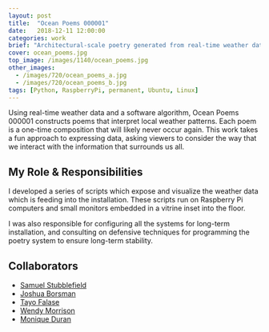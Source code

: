 ```yaml
---
layout: post
title:  "Ocean Poems 000001"
date:   2018-12-11 12:00:00
categories: work
brief: "Architectural-scale poetry generated from real-time weather data"
cover: ocean_poems.jpg
top_image: /images/1140/ocean_poems.jpg
other_images:
  - /images/720/ocean_poems_a.jpg
  - /images/720/ocean_poems_b.jpg
tags: [Python, RaspberryPi, permanent, Ubuntu, Linux]
---
```


Using real-time weather data and a software algorithm, Ocean Poems 000001 constructs poems that interpret local weather patterns. Each poem is a one-time composition that will likely never occur again. This work takes a fun approach to expressing data, asking viewers to consider the way that we interact with the information that surrounds us all.

## My Role & Responsibilities

I developed a series of scripts which expose and visualize the weather data which is feeding into the installation. These scripts run on Raspberry Pi computers and small monitors embedded in a vitrine inset into the floor.

I was also responsible for configuring all the systems for long-term installation, and consulting on defensive techniques for programming the poetry system to ensure long-term stability.

## Collaborators
* [Samuel Stubblefield][ss]
* [Joshua Borsman][jb]
* [Tayo Falase][tf]
* [Wendy Morrison][wm]
* [Monique Duran][md]

[ss]: http://www.samuelstubblefield.com
[jb]: https://joshuaborsman.com/
[tf]: http://www.olutayofalase.com/
[wm]: http://wendymorrison.squarespace.com/
[md]: https://www.blackwaterstars.com/
